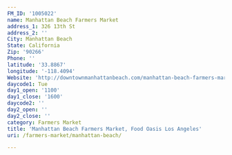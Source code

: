```yaml
---
FM_ID: '1005022'
name: Manhattan Beach Farmers Market
address_1: 326 13th St
address_2: ''
City: Manhattan Beach
State: California
Zip: '90266'
Phone: ''
latitude: '33.8867'
longitude: '-118.4094'
Website: 'http://downtownmanhattanbeach.com/manhattan-beach-farmers-market/'
daycode1: Tue
day1_open: '1100'
day1_close: '1600'
daycode2: ''
day2_open: ''
day2_close: ''
category: Farmers Market
title: 'Manhattan Beach Farmers Market, Food Oasis Los Angeles'
uri: /farmers-market/manhattan-beach/

---
```

